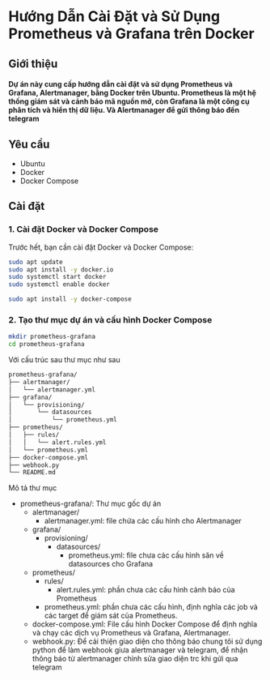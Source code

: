 # Hướng Dẫn Cài Đặt và Sử Dụng Prometheus và Grafana trên Docker


## Giới thiệu
#### Dự án này cung cấp hướng dẫn cài đặt và sử dụng Prometheus và Grafana, Alertmanager, bằng Docker trên Ubuntu. Prometheus là một hệ thống giám sát và cảnh báo mã nguồn mở, còn Grafana là một công cụ phân tích và hiển thị dữ liệu. Và Alertmanager để gửi thông báo đến telegram

## Yêu cầu
- Ubuntu
- Docker
- Docker Compose


## Cài đặt

### 1. Cài đặt Docker và Docker Compose
Trước hết, bạn cần cài đặt Docker và Docker Compose:
```bash
sudo apt update
sudo apt install -y docker.io
sudo systemctl start docker
sudo systemctl enable docker

sudo apt install -y docker-compose
```
### 2. Tạo thư mục dự án và cấu hình Docker Compose
```bash
mkdir prometheus-grafana
cd prometheus-grafana 
```
Với cấu trúc sau thư mục như sau
    
```bash
prometheus-grafana/
├── alertmanager/
│   └── alertmanager.yml
├── grafana/
│   └── provisioning/
│       └── datasources
│           └── prometheus.yml
├── prometheus/
│   ├── rules/ 
│   │   └── alert.rules.yml
│   └── prometheus.yml
├── docker-compose.yml
├── webhook.py
└── README.md
```

Mô tả thư mục
* prometheus-grafana/: Thư mục gốc dự án
    - alertmanager/
        - alertmanager.yml: file chứa các cấu hình cho Alertmanager
    - grafana/
        - provisioning/
            - datasources/
                - prometheus.yml: file chưa các cấu hình săn về datasources cho Grafana
    - prometheus/
        - rules/ 
            - alert.rules.yml: phần chưa các cấu hình cảnh báo của Prometheus
        - prometheus.yml: phần chưa các cấu hình, định nghĩa các job và các target để giám sát của Prometheus.
    - docker-compose.yml: File cấu hình Docker Compose để định nghĩa và chạy các dịch vụ Prometheus và Grafana, Alertmanager.
    - webhook.py: Để cải thiện giao diện cho thông báo chung tôi sử dụng python để làm webhook giưa alertmanager và telegram, để  nhận thông báo từ alertmanager chỉnh sửa giao diện trc khi gửi qua telegram





    